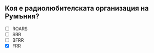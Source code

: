 ## Коя е радиолюбителската организация на Румъния?

<!-- Верният отговор е отбелязан с [X] -->

- [ ] ROARS
- [ ] SRR
- [ ] BFRR
- [X] FRR
